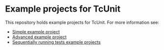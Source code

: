 # Example projects for TcUnit
This repository holds example projects for TcUnit. For more information see:
- [Simple example project](https://github.com/tcunit/ExampleProjects/tree/master/SimpleExampleProject)
- [Advanced example project](https://github.com/tcunit/ExampleProjects/tree/master/AdvancedExampleProject)
- [Sequentially running tests example projects](https://github.com/tcunit/ExampleProjects/tree/master/RunTestsInSequenceExampleProjects)